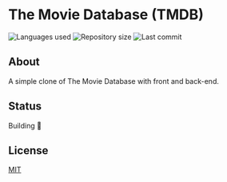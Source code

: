 # The Movie Database (TMDB)

![Languages used](https://img.shields.io/github/languages/count/isadfrn/tmdb?style=flat-square)
![Repository size](https://img.shields.io/github/repo-size/isadfrn/tmdb?style=flat-square)
![Last commit](https://img.shields.io/github/last-commit/isadfrn/tmdb?style=flat-square)

## About

A simple clone of The Movie Database with front and back-end.

## Status

Building 🚧

## License

[MIT](./LICENSE)
